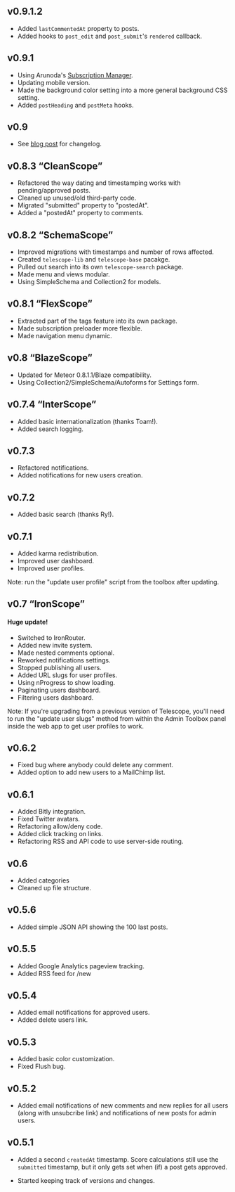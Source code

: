 ## v0.9.1.2

* Added `lastCommentedAt` property to posts. 
* Added hooks to `post_edit` and `post_submit`'s `rendered` callback.

## v0.9.1

* Using Arunoda's [Subscription Manager](https://github.com/meteorhacks/subs-manager).
* Updating mobile version.
* Made the background color setting into a more general background CSS setting. 
* Added `postHeading` and `postMeta` hooks. 

## v0.9

* See [blog post](http://telesc.pe/blog/telescope-v09-modulescope) for changelog. 

## v0.8.3 “CleanScope”

* Refactored the way dating and timestamping works with pending/approved posts. 
* Cleaned up unused/old third-party code.
* Migrated "submitted" property to "postedAt".
* Added a "postedAt" property to comments.

## v0.8.2 “SchemaScope”

* Improved migrations with timestamps and number of rows affected.
* Created `telescope-lib` and `telescope-base` pacakge.
* Pulled out search into its own `telescope-search` package.
* Made menu and views modular. 
* Using SimpleSchema and Collection2 for models.

## v0.8.1 “FlexScope”

* Extracted part of the tags feature into its own package. 
* Made subscription preloader more flexible.
* Made navigation menu dynamic. 

## v0.8 “BlazeScope”

* Updated for Meteor 0.8.1.1/Blaze compatibility.
* Using Collection2/SimpleSchema/Autoforms for Settings form. 

## v0.7.4 “InterScope”

* Added basic internationalization (thanks Toam!).
* Added search logging. 

## v0.7.3

* Refactored notifications.
* Added notifications for new users creation.

## v0.7.2

* Added basic search (thanks Ry!).

## v0.7.1

* Added karma redistribution.
* Improved user dashboard.
* Improved user profiles. 

Note: run the "update user profile" script from the toolbox after updating. 

## v0.7 “IronScope”

#### Huge update!

* Switched to IronRouter.
* Added new invite system.
* Made nested comments optional.
* Reworked notifications settings.
* Stopped publishing all users.
* Added URL slugs for user profiles.
* Using nProgress to show loading.
* Paginating users dashboard.
* Filtering users dashboard.

Note: If you're upgrading from a previous version of Telescope, you'll need to run the "update user slugs" method from within the Admin Toolbox panel inside the web app to get user profiles to work. 

## v0.6.2

* Fixed bug where anybody could delete any comment.
* Added option to add new users to a MailChimp list.

## v0.6.1

* Added Bitly integration.
* Fixed Twitter avatars.
* Refactoring allow/deny code.
* Added click tracking on links.
* Refactoring RSS and API code to use server-side routing.

## v0.6

* Added categories
* Cleaned up file structure.

## v0.5.6

* Added simple JSON API showing the 100 last posts.

## v0.5.5

* Added Google Analytics pageview tracking.
* Added RSS feed for /new

## v0.5.4

* Added email notifications for approved users.
* Added delete users link.

## v0.5.3

* Added basic color customization.
* Fixed Flush bug.

## v0.5.2

* Added email notifications of new comments and new replies for all users (along with unsubcribe link) and notifications of new posts for admin users.

## v0.5.1

* Added a second `createdAt` timestamp. Score calculations still use the `submitted` timestamp, but it only gets set when (if) a post gets approved.

* Started keeping track of versions and changes.